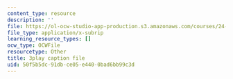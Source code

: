 ```yaml
---
content_type: resource
description: ''
file: https://ol-ocw-studio-app-production.s3.amazonaws.com/courses/24-908-creole-language-and-caribbean-identities-spring-2017/50f5b5dc91dbce05e4400bad6bb99c3d_z_YXJLMpxoM.srt
file_type: application/x-subrip
learning_resource_types: []
ocw_type: OCWFile
resourcetype: Other
title: 3play caption file
uid: 50f5b5dc-91db-ce05-e440-0bad6bb99c3d
---
```

